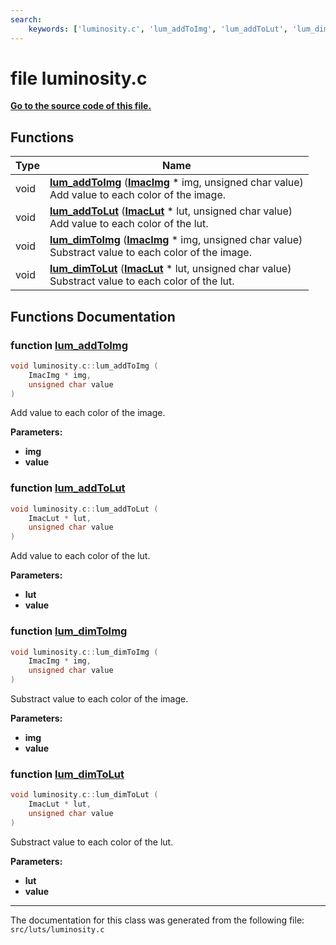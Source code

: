 ```yaml
---
search:
    keywords: ['luminosity.c', 'lum_addToImg', 'lum_addToLut', 'lum_dimToImg', 'lum_dimToLut']
---
```


# file luminosity.c

**[Go to the source code of this file.](luminosity_8c_source.md)**
## Functions

|Type|Name|
|-----|-----|
|void|[**lum\_addToImg**](luminosity_8c.md#1a97fd1e1b02e546bd60feb1f9e6de05d5) (**[ImacImg](struct_imac_img.md)** \* img, unsigned char value) <br>Add value to each color of the image. |
|void|[**lum\_addToLut**](luminosity_8c.md#1a671cdf1a675fee2925215deb01b48b45) (**[ImacLut](struct_imac_lut.md)** \* lut, unsigned char value) <br>Add value to each color of the lut. |
|void|[**lum\_dimToImg**](luminosity_8c.md#1a8291eacb31efd1adb7dbac86c4400886) (**[ImacImg](struct_imac_img.md)** \* img, unsigned char value) <br>Substract value to each color of the image. |
|void|[**lum\_dimToLut**](luminosity_8c.md#1abe7bbf9eb841427f276bd9d0ae238cb9) (**[ImacLut](struct_imac_lut.md)** \* lut, unsigned char value) <br>Substract value to each color of the lut. |


## Functions Documentation

### function <a id="1a97fd1e1b02e546bd60feb1f9e6de05d5" href="#1a97fd1e1b02e546bd60feb1f9e6de05d5">lum\_addToImg</a>

```cpp
void luminosity.c::lum_addToImg (
    ImacImg * img,
    unsigned char value
)
```

Add value to each color of the image. 



**Parameters:**


* **img** 
* **value** 



### function <a id="1a671cdf1a675fee2925215deb01b48b45" href="#1a671cdf1a675fee2925215deb01b48b45">lum\_addToLut</a>

```cpp
void luminosity.c::lum_addToLut (
    ImacLut * lut,
    unsigned char value
)
```

Add value to each color of the lut. 



**Parameters:**


* **lut** 
* **value** 



### function <a id="1a8291eacb31efd1adb7dbac86c4400886" href="#1a8291eacb31efd1adb7dbac86c4400886">lum\_dimToImg</a>

```cpp
void luminosity.c::lum_dimToImg (
    ImacImg * img,
    unsigned char value
)
```

Substract value to each color of the image. 



**Parameters:**


* **img** 
* **value** 



### function <a id="1abe7bbf9eb841427f276bd9d0ae238cb9" href="#1abe7bbf9eb841427f276bd9d0ae238cb9">lum\_dimToLut</a>

```cpp
void luminosity.c::lum_dimToLut (
    ImacLut * lut,
    unsigned char value
)
```

Substract value to each color of the lut. 



**Parameters:**


* **lut** 
* **value** 





----------------------------------------
The documentation for this class was generated from the following file: `src/luts/luminosity.c`
